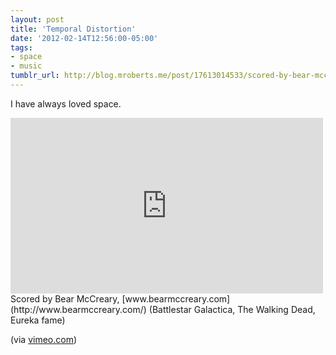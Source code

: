 ```yaml
---
layout: post
title: 'Temporal Distortion'
date: '2012-02-14T12:56:00-05:00'
tags:
- space
- music
tumblr_url: http://blog.mroberts.me/post/17613014533/scored-by-bear-mccreary-www-bearmccreary-com
---
```

		
I have always loved space.

<iframe src="http://player.vimeo.com/video/36684976?color=ffffff" width="500" height="281" frameborder="0"></iframe>
Scored by Bear McCreary, [www.bearmccreary.com](http://www.bearmccreary.com/) (Battlestar Galactica, The Walking Dead, Eureka fame)

(via [vimeo.com](http://vimeo.com/36684976))
